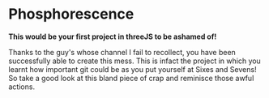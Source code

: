 # Phosphorescence
**This would be your first project in threeJS to be ashamed of!**

Thanks to the guy's whose channel I fail to recollect, you have been successfully able to create this mess. 
This is infact the project in which you learnt how important git could be as you put yourself at Sixes and Sevens!
So take a good look at this bland piece of crap and reminisce those awful actions.
